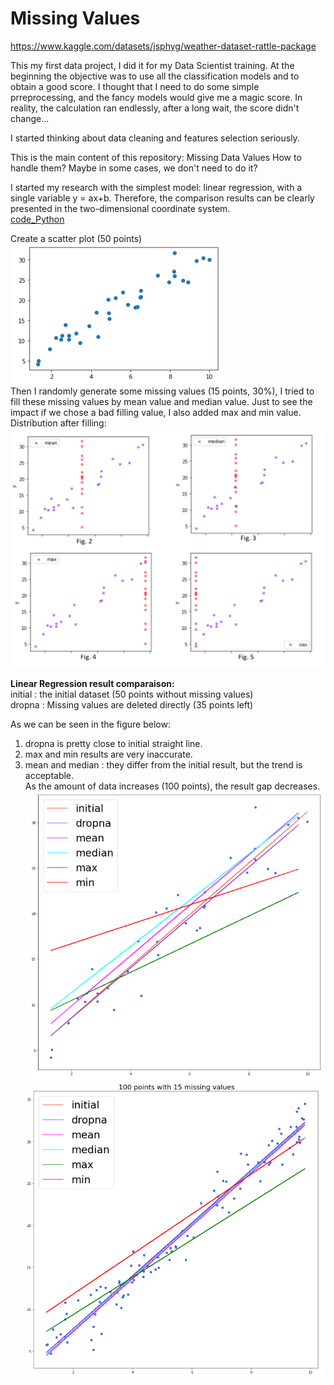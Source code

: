 # Missing Values
https://www.kaggle.com/datasets/jsphyg/weather-dataset-rattle-package

This my first data project, I did it for my Data Scientist training. At the beginning the objective was to use all the classification models and to obtain a good score. I thought that I need to do some simple prreprocessing, and the fancy models would give me a magic score. In reality, the calculation ran endlessly, after a long wait, the score didn't change...

I started thinking about data cleaning and features selection seriously. 

This is the main content of this repository:
Missing Data Values
   How to handle them?
   Maybe in some cases, we don't need to do it?
 
I started my research with the simplest model: linear regression, with a single variable y = ax+b. Therefore, the comparison results can be clearly presented in the two-dimensional coordinate system.  
[code_Python](https://github.com/JingYi-27/Missing-values/blob/main/Missing_values_LinearRegression.ipynb)  

Create a scatter plot (50 points)   
![image](https://raw.githubusercontent.com/JingYi-27/Missing-values/main/images/nuage_de_points.PNG)  
Then I randomly generate some missing values (15 points, 30%), I tried to fill these missing values by mean value and median value. Just to see the impact if we chose a bad filling value, I also added max and min value.  
Distribution after filling:  
![image](https://raw.githubusercontent.com/JingYi-27/Missing-values/main/images/distribution_after_filling.PNG) 

**Linear Regression result comparaison:**  
initial : the initial dataset (50 points without missing values)  
dropna : Missing values are deleted directly (35 points left)

As we can be seen in the figure below:  
1. dropna is pretty close to initial straight line.  
2. max and min results are very inaccurate.  
3. mean and median : they differ from the initial result, but the trend is acceptable.   
   As the amount of data increases (100 points), the result gap decreases.  
![image](https://raw.githubusercontent.com/JingYi-27/Missing-values/main/images/LinearRegression_result_comparaison.PNG) 
![image](https://raw.githubusercontent.com/JingYi-27/Missing-values/main/images/LinearRegression_result_comparaison_100p.PNG) 

